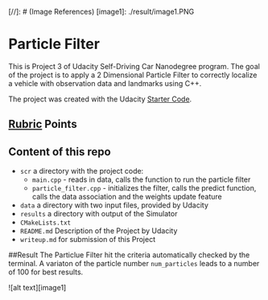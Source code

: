 ﻿﻿[//]: # (Image References)
[image1]: ./result/image1.PNG



# Particle Filter
This is Project 3 of Udacity Self-Driving Car Nanodegree program. 
The goal of the project is to apply a 2 Dimensional Particle Filter to correctly localize a vehicle with observation data and landmarks using C++.

The project was created with the Udacity [Starter Code](https://github.com/udacity/CarND-Kidnapped-Vehicle-Project).

## [Rubric](https://review.udacity.com/#!/rubrics/747/view) Points

## Content of this repo
- `scr` a directory with the project code:
  - `main.cpp` - reads in data, calls the function to run the particle filter
  - `particle_filter.cpp` - initializes the filter, calls the predict function, calls the data association and the weights update feature
- `data`  a directory with two input files, provided by Udacity
- `results`  a directory with output of the Simulator
- `CMakeLists.txt`
- `README.md` Description of the Project by Udacity
- `writeup.md` for submission of this Project

##Result
The Particlue Filter hit the criteria automatically checked by the terminal. A variaton of the particle number `num_particles` leads to a number of 100 for best results.

![alt text][image1] 




